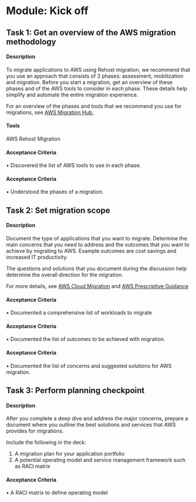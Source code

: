 
# Module: Kick off
## Task 1: Get an overview of the AWS migration methodology
#### Description
To migrate applications to AWS using Rehost migration, we recommend that you use an approach that consists of 3 phases: assessment, mobilization and migration. Before you start a migration, get an overview of these phases and of the AWS tools to consider in each phase. These details help simplify and automate the entire migration experience. 

For an overview of the phases and tools that we recommend you use for migrations, see [AWS Migration Hub.](https://docs.aws.amazon.com/migrationhub/latest/ug/whatishub.html)
#### Tools
AWS Rehost Migration
#### Acceptance Criteria
• Discovered the list of AWS tools to use in each phase.
#### Acceptance Criteria
• Understood the phases of a migration.
## Task 2: Set migration scope
#### Description
Document the type of applications that you want to migrate. Determine the main concerns that you need to address and the outcomes that you want to achieve by migrating to AWS. Example outcomes are cost savings and increased IT productivity. 

The questions and solutions that you document during the discussion help determine the overall direction for the migration.  

For more details, see [AWS Cloud Migration](https://aws.amazon.com/cloud-migration/) and [AWS Prescriptive Guidance](https://aws.amazon.com/prescriptive-guidance/)
#### Acceptance Criteria
• Documented a comprehensive list of workloads to migrate
#### Acceptance Criteria
• Documented the list of outcomes to be achieved with migration. 
#### Acceptance Criteria
• Documented the list of concerns and suggested solutions for AWS  migration.  
## Task 3: Perform planning checkpoint
#### Description
After you complete a deep dive and address the major concerns, prepare a document where you outline the best solutions and services that AWS provides for migrations.  

Include the following in the deck:  
1) A migration plan for your application portfolio
2) A potential operating model and service management framework such as RACI matrix
#### Acceptance Criteria
•  A RACI matrix to define operating model